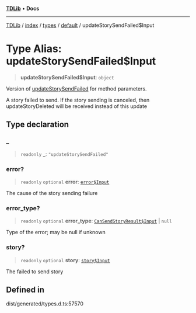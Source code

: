[**TDLib**](../../../../../../README.md) • **Docs**

***

[TDLib](../../../../../../modules.md) / [index](../../../../../README.md) / [types](../../../README.md) / [default](../README.md) / updateStorySendFailed$Input

# Type Alias: updateStorySendFailed$Input

> **updateStorySendFailed$Input**: `object`

Version of [updateStorySendFailed](updateStorySendFailed.md) for method parameters.

A story failed to send. If the story sending is canceled, then updateStoryDeleted will be received instead of this update

## Type declaration

### \_

> `readonly` **\_**: `"updateStorySendFailed"`

### error?

> `readonly` `optional` **error**: [`error$Input`](error$Input.md)

The cause of the story sending failure

### error\_type?

> `readonly` `optional` **error\_type**: [`CanSendStoryResult$Input`](CanSendStoryResult$Input.md) \| `null`

Type of the error; may be null if unknown

### story?

> `readonly` `optional` **story**: [`story$Input`](story$Input.md)

The failed to send story

## Defined in

dist/generated/types.d.ts:57570
